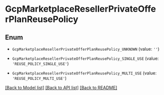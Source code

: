 # GcpMarketplaceResellerPrivateOfferPlanReusePolicy


## Enum

* `GcpMarketplaceResellerPrivateOfferPlanReusePolicy_UNKNOWN` (value: `''`)

* `GcpMarketplaceResellerPrivateOfferPlanReusePolicy_SINGLE_USE` (value: `'REUSE_POLICY_SINGLE_USE'`)

* `GcpMarketplaceResellerPrivateOfferPlanReusePolicy_MULTI_USE` (value: `'REUSE_POLICY_MULTI_USE'`)

[[Back to Model list]](../README.md#documentation-for-models) [[Back to API list]](../README.md#documentation-for-api-endpoints) [[Back to README]](../README.md)


